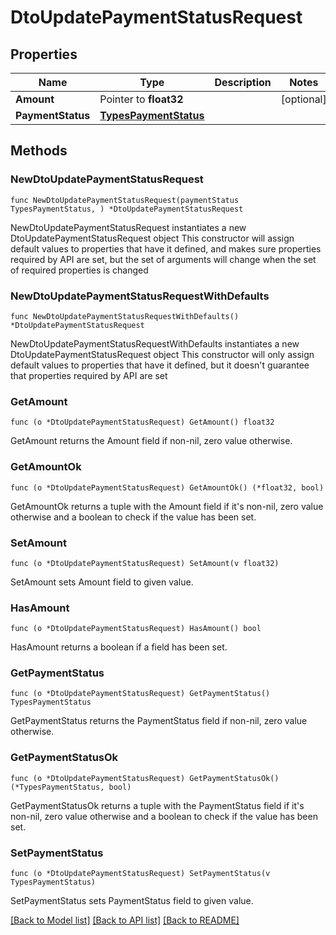 # DtoUpdatePaymentStatusRequest

## Properties

Name | Type | Description | Notes
------------ | ------------- | ------------- | -------------
**Amount** | Pointer to **float32** |  | [optional] 
**PaymentStatus** | [**TypesPaymentStatus**](TypesPaymentStatus.md) |  | 

## Methods

### NewDtoUpdatePaymentStatusRequest

`func NewDtoUpdatePaymentStatusRequest(paymentStatus TypesPaymentStatus, ) *DtoUpdatePaymentStatusRequest`

NewDtoUpdatePaymentStatusRequest instantiates a new DtoUpdatePaymentStatusRequest object
This constructor will assign default values to properties that have it defined,
and makes sure properties required by API are set, but the set of arguments
will change when the set of required properties is changed

### NewDtoUpdatePaymentStatusRequestWithDefaults

`func NewDtoUpdatePaymentStatusRequestWithDefaults() *DtoUpdatePaymentStatusRequest`

NewDtoUpdatePaymentStatusRequestWithDefaults instantiates a new DtoUpdatePaymentStatusRequest object
This constructor will only assign default values to properties that have it defined,
but it doesn't guarantee that properties required by API are set

### GetAmount

`func (o *DtoUpdatePaymentStatusRequest) GetAmount() float32`

GetAmount returns the Amount field if non-nil, zero value otherwise.

### GetAmountOk

`func (o *DtoUpdatePaymentStatusRequest) GetAmountOk() (*float32, bool)`

GetAmountOk returns a tuple with the Amount field if it's non-nil, zero value otherwise
and a boolean to check if the value has been set.

### SetAmount

`func (o *DtoUpdatePaymentStatusRequest) SetAmount(v float32)`

SetAmount sets Amount field to given value.

### HasAmount

`func (o *DtoUpdatePaymentStatusRequest) HasAmount() bool`

HasAmount returns a boolean if a field has been set.

### GetPaymentStatus

`func (o *DtoUpdatePaymentStatusRequest) GetPaymentStatus() TypesPaymentStatus`

GetPaymentStatus returns the PaymentStatus field if non-nil, zero value otherwise.

### GetPaymentStatusOk

`func (o *DtoUpdatePaymentStatusRequest) GetPaymentStatusOk() (*TypesPaymentStatus, bool)`

GetPaymentStatusOk returns a tuple with the PaymentStatus field if it's non-nil, zero value otherwise
and a boolean to check if the value has been set.

### SetPaymentStatus

`func (o *DtoUpdatePaymentStatusRequest) SetPaymentStatus(v TypesPaymentStatus)`

SetPaymentStatus sets PaymentStatus field to given value.



[[Back to Model list]](../README.md#documentation-for-models) [[Back to API list]](../README.md#documentation-for-api-endpoints) [[Back to README]](../README.md)


